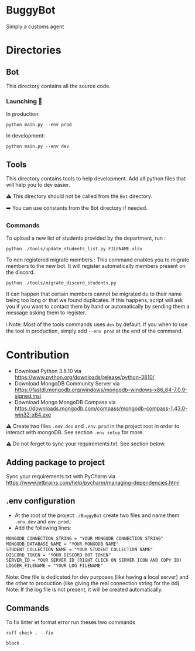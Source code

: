 # BuggyBot
Simply a customs agent

# Directories

## Bot
This directory contains all the source code.
### Launching :rocket:
In production:
```commandline
python main.py --env prod
```

In development:
```commandline
python main.py --env dev
```

## Tools
This directory contains tools to help development. Add all python files that will help you to dev easier.

:warning: This directory should not be called from the `Bot` directory.

:arrow_right: You can use constants from the Bot directory if needed.

### Commands
To upload a new list of students provided by the department, run :
```commandline
python ./tools/update_students_list.py FILENAME.xlsx
```

To non registered migrate members :
This command enables you to migrate members to the new bot. It will register automatically members present on the discord.
```commandline
python ./tools/migrate_discord_students.py
```
It can happen that certain members cannot be migrated du to their name being too long or that we found duplicates.
If this happens, script will ask you if you want to contact them by hand or automatically by sending them a message asking them to register.

:information_source: Note: Most of the tools commands uses `dev` by default. If you when to use the tool in production, simply add `--env prod` at the end of the command.
# Contribution
- Download Python 3.8.10 via https://www.python.org/downloads/release/python-3810/
- Download MongoDB Community Server via https://fastdl.mongodb.org/windows/mongodb-windows-x86_64-7.0.9-signed.msi
- Download Mongo MongoDB Compass via https://downloads.mongodb.com/compass/mongodb-compass-1.43.0-win32-x64.exe

:warning: Create two files `.env.dev` and `.env.prod` in the project root in order to interact with mongoDB. See section `.env setup` for more.

:warning: Do not forget to sync your requirements.txt. See section below.

## Adding package to project
Sync your requirements.txt with PyCharm via https://www.jetbrains.com/help/pycharm/managing-dependencies.html

## .env configuration
- At the root of the project `./BuggyBot` create two files and name them `.env.dev` and `env.prod`.
- Add the following lines:
```md
MONGODB_CONNECTION_STRING = "YOUR MONGODB CONNECTION STRING"
MONGODB_DATABASE_NAME = "YOUR MONGODB NAME"
STUDENT_COLLECTION_NAME = "YOUR STUDENT COLLECTION NAME"
DISCORD_TOKEN = "YOUR DISCORD BOT TOKEN"
SERVER_ID = YOUR SERVER ID (RIGHT CLICK ON SERVER ICON AND COPY ID)
LOGGER_FILENAME = "YOUR LOG FILENAME"
```

Note: One file is dedicated for dev purposes (like having a local server) and the other to production (like giving the real connection string for the bd)
Note: If the log file is not present, it will be created automatically.
## Commands
To fix linter et format error run theses two commands
```commandline
ruff check . --fix
```
```commandline
black .
```
